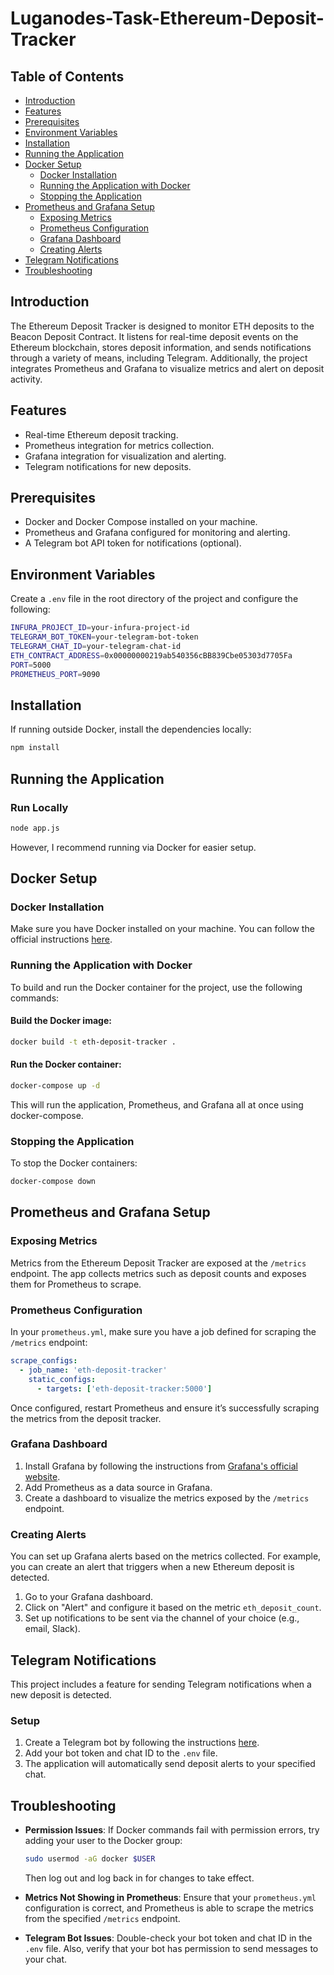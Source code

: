 
# Luganodes-Task-Ethereum-Deposit-Tracker

## Table of Contents
- [Introduction](#introduction)
- [Features](#features)
- [Prerequisites](#prerequisites)
- [Environment Variables](#environment-variables)
- [Installation](#installation)
- [Running the Application](#running-the-application)
- [Docker Setup](#docker-setup)
  - [Docker Installation](#docker-installation)
  - [Running the Application with Docker](#running-the-application-with-docker)
  - [Stopping the Application](#stopping-the-application)
- [Prometheus and Grafana Setup](#prometheus-and-grafana-setup)
  - [Exposing Metrics](#exposing-metrics)
  - [Prometheus Configuration](#prometheus-configuration)
  - [Grafana Dashboard](#grafana-dashboard)
  - [Creating Alerts](#creating-alerts)
- [Telegram Notifications](#telegram-notifications)
- [Troubleshooting](#troubleshooting)


## Introduction
The Ethereum Deposit Tracker is designed to monitor ETH deposits to the Beacon Deposit Contract. It listens for real-time deposit events on the Ethereum blockchain, stores deposit information, and sends notifications through a variety of means, including Telegram. Additionally, the project integrates Prometheus and Grafana to visualize metrics and alert on deposit activity.

## Features
- Real-time Ethereum deposit tracking.
- Prometheus integration for metrics collection.
- Grafana integration for visualization and alerting.
- Telegram notifications for new deposits.

## Prerequisites
- Docker and Docker Compose installed on your machine.
- Prometheus and Grafana configured for monitoring and alerting.
- A Telegram bot API token for notifications (optional).

## Environment Variables
Create a `.env` file in the root directory of the project and configure the following:

```bash
INFURA_PROJECT_ID=your-infura-project-id
TELEGRAM_BOT_TOKEN=your-telegram-bot-token
TELEGRAM_CHAT_ID=your-telegram-chat-id
ETH_CONTRACT_ADDRESS=0x00000000219ab540356cBB839Cbe05303d7705Fa
PORT=5000
PROMETHEUS_PORT=9090
```

## Installation
If running outside Docker, install the dependencies locally:

```bash
npm install
```

## Running the Application

### Run Locally
```bash
node app.js
```
However, I recommend running via Docker for easier setup.

## Docker Setup

### Docker Installation
Make sure you have Docker installed on your machine. You can follow the official instructions [here](https://docs.docker.com/get-docker/).

### Running the Application with Docker
To build and run the Docker container for the project, use the following commands:

#### Build the Docker image:
```bash
docker build -t eth-deposit-tracker .
```
#### Run the Docker container:
```bash
docker-compose up -d
```
This will run the application, Prometheus, and Grafana all at once using docker-compose.

### Stopping the Application
To stop the Docker containers:

```bash
docker-compose down
```

## Prometheus and Grafana Setup

### Exposing Metrics
Metrics from the Ethereum Deposit Tracker are exposed at the `/metrics` endpoint. The app collects metrics such as deposit counts and exposes them for Prometheus to scrape.

### Prometheus Configuration
In your `prometheus.yml`, make sure you have a job defined for scraping the `/metrics` endpoint:

```yaml
scrape_configs:
  - job_name: 'eth-deposit-tracker'
    static_configs:
      - targets: ['eth-deposit-tracker:5000']
```

Once configured, restart Prometheus and ensure it’s successfully scraping the metrics from the deposit tracker.

### Grafana Dashboard
1. Install Grafana by following the instructions from [Grafana's official website](https://grafana.com/get).
2. Add Prometheus as a data source in Grafana.
3. Create a dashboard to visualize the metrics exposed by the `/metrics` endpoint.

### Creating Alerts
You can set up Grafana alerts based on the metrics collected. For example, you can create an alert that triggers when a new Ethereum deposit is detected.

1. Go to your Grafana dashboard.
2. Click on "Alert" and configure it based on the metric `eth_deposit_count`.
3. Set up notifications to be sent via the channel of your choice (e.g., email, Slack).

## Telegram Notifications
This project includes a feature for sending Telegram notifications when a new deposit is detected.

### Setup
1. Create a Telegram bot by following the instructions [here](https://core.telegram.org/bots#botfather).
2. Add your bot token and chat ID to the `.env` file.
3. The application will automatically send deposit alerts to your specified chat.

## Troubleshooting

- **Permission Issues**: If Docker commands fail with permission errors, try adding your user to the Docker group:
  
  ```bash
  sudo usermod -aG docker $USER
  ```
  Then log out and log back in for changes to take effect.

- **Metrics Not Showing in Prometheus**: Ensure that your `prometheus.yml` configuration is correct, and Prometheus is able to scrape the metrics from the specified `/metrics` endpoint.

- **Telegram Bot Issues**: Double-check your bot token and chat ID in the `.env` file. Also, verify that your bot has permission to send messages to your chat.


